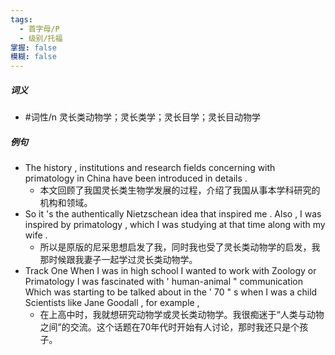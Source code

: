 ```yaml
---
tags:
  - 首字母/P
  - 级别/托福
掌握: false
模糊: false
---
```

##### 词义
- #词性/n  灵长类动物学；灵长类学；灵长目学；灵长目动物学
##### 例句
- The history , institutions and research fields concerning with primatology in China have been introduced in details .
	- 本文回顾了我国灵长类生物学发展的过程，介绍了我国从事本学科研究的机构和领域。
- So it 's the authentically Nietzschean idea that inspired me . Also , I was inspired by primatology , which I was studying at that time along with my wife .
	- 所以是原版的尼采思想启发了我，同时我也受了灵长类动物学的启发，我那时候跟我妻子一起学过灵长类动物学。
- Track One When I was in high school I wanted to work with Zoology or Primatology I was fascinated with ' human-animal " communication Which was starting to be talked about in the ' 70 " s when I was a child Scientists like Jane Goodall , for example ,
	- 在上高中时，我就想研究动物学或灵长类动物学。我很痴迷于“人类与动物之间”的交流。这个话题在70年代时开始有人讨论，那时我还只是个孩子。
